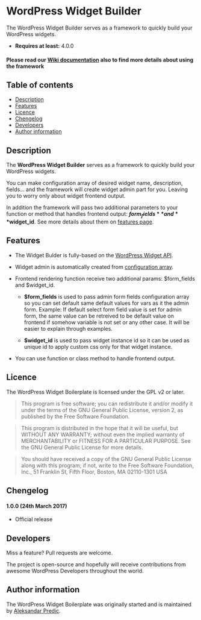# WordPress Widget Builder

The WordPress Widget Builder serves as a framework to quickly build your WordPress widgets.

* **Requires at least:** 4.0.0 

#### Please read our [Wiki documentation](https://github.com/AleksandarPredic/WordPress-Widget-Builder/wiki) also to find more details about using the framework

## Table of contents

* [Description](#description)
* [Features](#features)
* [Licence](#licence)
* [Chengelog](#chengelog)
* [Developers](#developers)
* [Author information](#author-information)


## Description

The **WordPress Widget Builder** serves as a framework to quickly build your WordPress widgets.

You can make configuration array of desired widget name, description, fields... and the framework will create widget admin part for you. Leaving you to worry only about widget frontend output. 

In addition the framework will pass two additional parameters to your function or method that handles frontend output: **$form_fields** and **$widget_id**. See more details about them on [features page](https://github.com/AleksandarPredic/WordPress-Widget-Builder/wiki/Features).


## Features

* The Widget Bulder is fully-based on the [WordPress Widget API](https://codex.wordpress.org/Widgets_API).
* Widget admin is automatically created from [configuration array](https://github.com/AleksandarPredic/WordPress-Widget-Builder/wiki/Usage).
* Frontend rendering function receive two additional params: $form_fields and $widget_id. 

    * **$form_fields** is used to pass admin form fields configuration array so you can set default same default values for vars as it the admin form. Example: If default select form field value is set for admin form, the same value can be retreived to be default value on frontend if somehow variable is not set or any other case. It will be easier to explain through examples.

    * **$widget_id** is used to pass widget instance id so it can be used as unique id to apply custom css only for that widget instance.

* You can use function or class method to handle frontend output.


## Licence

The WordPress Widget Boilerplate is licensed under the GPL v2 or later.

>This program is free software; you can redistribute it and/or modify it under the terms of the GNU General Public License, version 2, as published by the Free Software Foundation.

>This program is distributed in the hope that it will be useful, but WITHOUT ANY WARRANTY; without even the implied warranty of MERCHANTABILITY or FITNESS FOR A PARTICULAR PURPOSE. See the GNU General Public License for more details.

>You should have received a copy of the GNU General Public License along with this program; if not, write to the Free Software Foundation, Inc., 51 Franklin St, Fifth Floor, Boston, MA 02110-1301 USA


## Chengelog


#### 1.0.0 (24th March 2017)
* Official release


## Developers

Miss a feature? Pull requests are welcome.

The project is open-source and hopefully will receive contributions from awesome WordPress Developers throughout the world.


## Author information

The WordPress Widget Boilerplate was originally started and is maintained by [Aleksandar Predic](https://github.com/AleksandarPredic).